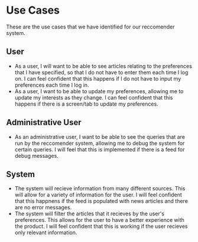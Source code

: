 # Use Cases
These are the use cases that we have identified for our reccomender system.
## User 
- As a user, I will want to be able to see articles relating to the preferences that I have specified, so that I do not have to enter them each time I log on. I can feel confident that this happens if I do not have to input my preferences each time I log in.
- As a user, I want to be able to update my preferences, allowing me to update my interests as they change. I can feel confident that this happens if there is a screen/tab to update my preferences.
## Administrative User
- As an administrative user, I want to be able to see the queries that are run by the reccomender system, allowing me to debug the system for certain queries. I will feel that this is implemented if there is a feed for debug messages.
## System
- The system will recieve information from many different sources. This will allow for a variety of information for the user. I will feel confident that this happnens if the feed is populated with news articles and there are no error messages.
- The system will filter the articles that it recieves by the user's preferences. This allows for the user to have a better experience with the product. I will feel confident that this is working if the user recieves only relevant information.
